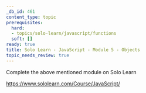 ```yaml
---
_db_id: 461
content_type: topic
prerequisites:
  hard:
  - topics/solo-learn/javascript/functions
  soft: []
ready: true
title: Solo Learn - JavaScript - Module 5 - Objects
topic_needs_review: true
---
```


Complete the above mentioned module on Solo Learn

https://www.sololearn.com/Course/JavaScript/